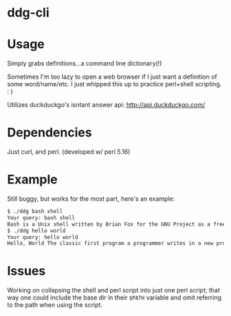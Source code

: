ddg-cli
=======

Usage
=======
Simply grabs definitions...a command line dictionary(!) 

Sometimes I'm too lazy to open a web browser if I just want a definition of some word/name/etc.
I just whipped this up to practice perl+shell scripting. : )

Utilizes duckduckgo's isntant answer api: 
http://api.duckduckgo.com/


Dependencies
=======
Just curl, and perl. (developed w/ perl 5.16)

Example
=======

Still buggy, but works for the most part, here's an example:

```txt
$ ./ddg bash shell
Your query: bash shell
Bash is a Unix shell written by Brian Fox for the GNU Project as a free software replacement for the Bourne shell.
$ ./ddg hello world
Your query: hello world
Hello, World The classic first program a programmer writes in a new programming language.
```

Issues
======
Working on collapsing the shell and perl script into just one perl script; that way one could include the base dir in their `$PATH` variable 
and omit referring to the path when using the script.


